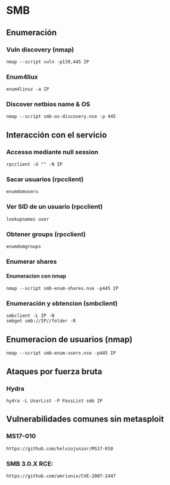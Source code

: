 # SMB

## Enumeración
### Vuln discovery (nmap)
```
nmap --script vuln -p139,445 IP
```
### Enum4liux
```
enum4linuz -a IP
```
### Discover netbios name & OS 
```
nmap --script smb-os-discovery.nse -p 445 
```

## Interacción con el servicio
### Accesso mediante null session
```
rpcclient -U "" -N IP
```
### Sacar usuarios (rpcclient)
```
enumdomusers
```
### Ver SID de un usuario (rpcclient)
```
lookupnames user
```
### Obtener groups (rpcclient)
``` 
enumdomgroups
```		
### Enumerar shares
#### Enumeracion con nmap
```
nmap --script smb-enum-shares.nse -p445 IP
```
### Enumeración y obtencion (smbclient)
```
smbclient -L IP -N
smbget smb://IP//folder -R
```

## Enumeracion de usuarios (nmap)
```
nmap --script smb-enum-users.nse -p445 IP
```

## Ataques por fuerza bruta
### Hydra
```
hydra -L UserList -P PassList smb IP
```

## Vulnerabilidades comunes sin metasploit
### MS17-010
```
https://github.com/helviojunior/MS17-010 
```
### SMB 3.0.X RCE:				
```
https://github.com/amriunix/CVE-2007-2447
```
